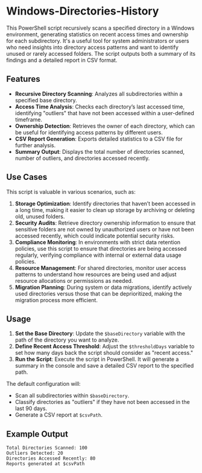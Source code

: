 # Windows-Directories-History

This PowerShell script recursively scans a specified directory in a Windows environment, generating statistics on recent access times and ownership for each subdirectory. It's a useful tool for system administrators or users who need insights into directory access patterns and want to identify unused or rarely accessed folders. The script outputs both a summary of its findings and a detailed report in CSV format.

## Features

- **Recursive Directory Scanning**: Analyzes all subdirectories within a specified base directory.
- **Access Time Analysis**: Checks each directory’s last accessed time, identifying "outliers" that have not been accessed within a user-defined timeframe.
- **Ownership Detection**: Retrieves the owner of each directory, which can be useful for identifying access patterns by different users.
- **CSV Report Generation**: Exports detailed statistics to a CSV file for further analysis.
- **Summary Output**: Displays the total number of directories scanned, number of outliers, and directories accessed recently.

## Use Cases

This script is valuable in various scenarios, such as:

1. **Storage Optimization**: Identify directories that haven’t been accessed in a long time, making it easier to clean up storage by archiving or deleting old, unused folders.
2. **Security Audits**: Retrieve directory ownership information to ensure that sensitive folders are not owned by unauthorized users or have not been accessed recently, which could indicate potential security risks.
3. **Compliance Monitoring**: In environments with strict data retention policies, use this script to ensure that directories are being accessed regularly, verifying compliance with internal or external data usage policies.
4. **Resource Management**: For shared directories, monitor user access patterns to understand how resources are being used and adjust resource allocations or permissions as needed.
5. **Migration Planning**: During system or data migrations, identify actively used directories versus those that can be deprioritized, making the migration process more efficient.

## Usage

1. **Set the Base Directory**: Update the `$baseDirectory` variable with the path of the directory you want to analyze.
2. **Define Recent Access Threshold**: Adjust the `$thresholdDays` variable to set how many days back the script should consider as "recent access."
3. **Run the Script**: Execute the script in PowerShell. It will generate a summary in the console and save a detailed CSV report to the specified path.

The default configuration will:
- Scan all subdirectories within `$baseDirectory`.
- Classify directories as "outliers" if they have not been accessed in the last 90 days.
- Generate a CSV report at `$csvPath`.

## Example Output

```plaintext
Total Directories Scanned: 100
Outliers Detected: 20
Directories Accessed Recently: 80
Reports generated at $csvPath
